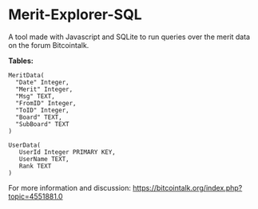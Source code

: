 # Merit-Explorer-SQL

A tool made with Javascript and SQLite to run queries over the merit data on the forum Bitcointalk.

**Tables:**

```
MeritData(
  "Date" Integer,
  "Merit" Integer,
  "Msg" TEXT,
  "FromID" Integer,
  "ToID" Integer,
  "Board" TEXT,
  "SubBoard" TEXT
)

UserData(
   UserId Integer PRIMARY KEY,
   UserName TEXT,
   Rank TEXT
)
```

For more information and discussion: https://bitcointalk.org/index.php?topic=4551881.0
